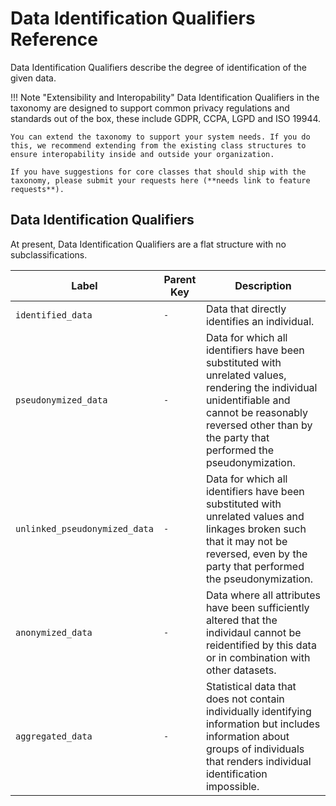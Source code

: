 # Data Identification Qualifiers Reference

Data Identification Qualifiers describe the degree of identification of the given data. 

!!! Note "Extensibility and Interopability"
    Data Identification Qualifiers in the taxonomy are designed to support common privacy regulations and standards out of the box, these include GDPR, CCPA, LGPD and ISO 19944. 
    
    You can extend the taxonomy to support your system needs. If you do this, we recommend extending from the existing class structures to ensure interopability inside and outside your organization.

    If you have suggestions for core classes that should ship with the taxonomy, please submit your requests here (**needs link to feature requests**).


## Data Identification Qualifiers

At present, Data Identification Qualifiers are a flat structure with no subclassifications.

| Label                       | Parent Key                 | Description                                                                                                                                                                                    |
| ---                         | ---                        | ---                                                                                                                                                                                            |
|`identified_data`            |`-`       |Data that directly identifies an individual.                                                                                                                                                                      |
|`pseudonymized_data`         |`-`       |Data for which all identifiers have been substituted with unrelated values, rendering the individual unidentifiable and cannot be reasonably reversed other than by the party that performed the pseudonymization.|
|`unlinked_pseudonymized_data`|`-`       |Data for which all identifiers have been substituted with unrelated values and linkages broken such that it may not be reversed, even by the party that performed the pseudonymization.                           |
|`anonymized_data`            |`-`       |Data where all attributes have been sufficiently altered that the individaul cannot be reidentified by this data or in combination with other datasets.                                                           |
|`aggregated_data`            |`-`       |Statistical data that does not contain individually identifying information but includes information about groups of individuals that renders individual identification impossible.                               |

